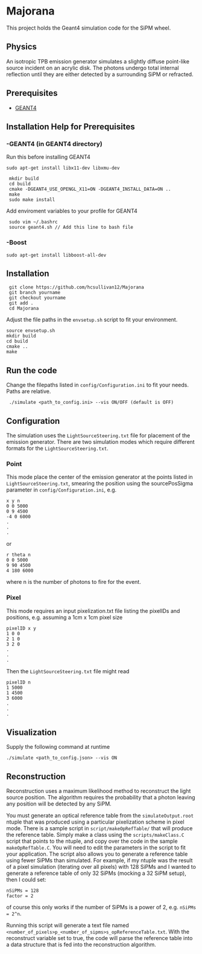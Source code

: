 # Majorana
This project holds the Geant4 simulation code for the SiPM wheel.

## Physics
An isotropic TPB emission generator simulates a slightly diffuse point-like source incident on an acrylic disk. The photons undergo total internal reflection until they are either detected by a surrounding SiPM or refracted. 

## Prerequisites
   * [GEANT4](https://geant4.web.cern.ch/support/download)

## Installation Help for Prerequisites
### -GEANT4 (in GEANT4 directory)
 Run this before installing GEANT4
 ```
 sudo apt-get install libx11-dev libxmu-dev
```
```
 mkdir build
 cd build
 cmake -DGEANT4_USE_OPENGL_X11=ON -DGEANT4_INSTALL_DATA=ON ..
 make
 sudo make install
```

   Add enviroment variables to your profile for GEANT4
```
 sudo vim ~/.bashrc
 source geant4.sh // Add this line to bash file
```

### -Boost
``` 
sudo apt-get install libboost-all-dev
```
	
## Installation
```
 git clone https://github.com/hcsullivan12/Majorana
 git branch yourname
 git checkout yourname
 git add .
 cd Majorana
 ```
 Adjust the file paths in the `envsetup.sh` script to fit your environment.
 ```
 source envsetup.sh 
 mkdir build
 cd build
 cmake ..
 make
```
## Run the code
Change the filepaths listed in `config/Configuration.ini` to fit your needs. Paths are relative. 
``` 
 ./simulate <path_to_config.ini> --vis ON/OFF (default is OFF)
```
		
## Configuration
The simulation uses the `LightSourceSteering.txt` file for placement of the emission generator. 
There are two simulation modes which require different formats for the `LightSourceSteering.txt`.
### Point
This mode place the center of the emission generator at the points listed in `LightSourceSteering.txt`, smearing the position using the sourcePosSigma parameter in `config/Configuration.ini`, e.g.
```
x y n
0 0 5000
0 9 4500
-4 0 6000
.
.
.
```
or 
```
r theta n
0 0 5000
9 90 4500
4 180 6000
```
where n is the number of photons to fire for the event. 

### Pixel 
This mode requires an input pixelization.txt file listing the pixelIDs and positions, e.g. assuming a 1cm x 1cm pixel size
```
pixelID x y
1 0 0
2 1 0
3 2 0
.
.
.
```

Then the `LightSourceSteering.txt` file might read

```
pixelID n
1 5000
1 4500
3 6000
.
.
.
```

## Visualization
Supply the following command at runtime
```
./simulate <path_to_config.json> --vis ON
```

## Reconstruction
Reconstruction uses a maximum likelihood method to reconstruct the light source position. The algorithm requires the probability that a photon leaving any position will be detected by any SiPM. 

You must generate an optical reference table from the `simulateOutput.root` ntuple that was produced using a particular pixelization scheme in pixel mode. There is a sample script in `script/makeOpRefTable/` that will produce the reference table. Simply make a class using the `scripts/makeClass.C` script that points to the ntuple, and copy over the code in the sample `makeOpRefTable.C`. You will need to edit the parameters in the script to fit your application. The script also allows you to generate a reference table using fewer SiPMs than simulated. For example, if my ntuple was the result of a pixel simulation (iterating over all pixels) with 128 SiPMs and I wanted to generate a reference table of only 32 SiPMs (mocking a 32 SiPM setup), then I could set:
```
nSiPMs = 128 
factor = 2 
```
of course this only works if the number of SiPMs is a power of 2, e.g. `nSiPMs = 2^n`.

Running this script will generate a text file named `<number_of_pixels>p_<number_of_sipms>s_opReferenceTable.txt`. With the reconstruct variable set to true, the code will parse the reference table into a data structure that is fed into the reconstruction algorithm. 
